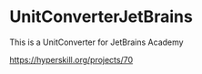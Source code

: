 # UnitConverterJetBrains
This is a UnitConverter for JetBrains Academy

https://hyperskill.org/projects/70
